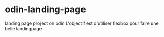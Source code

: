 # odin-landing-page
landing page project on odin
L'objectif est d'utiliser flexbox pour faire une belle landingpage

